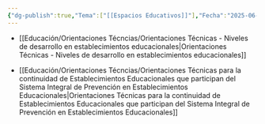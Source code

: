 ```yaml
---
{"dg-publish":true,"Tema":["[[Espacios Educativos]]"],"Fecha":"2025-06-16","permalink":"/educacion/programas-y-estrategias/programa-pre-para-2/","dgPassFrontmatter":true,"noteIcon":"","created":"2025-06-16","updated":"2025-06-23T09:03:03.950-04:00"}
---
```



- [[Educación/Orientaciones Técncias/Orientaciones Técnicas - Niveles de desarrollo en establecimientos educacionales\|Orientaciones Técnicas - Niveles de desarrollo en establecimientos educacionales]]

- [[Educación/Orientaciones Técncias/Orientaciones Técnicas para la continuidad de Establecimientos Educacionales que participan del Sistema Integral de Prevención en Establecimientos Educacionales\|Orientaciones Técnicas para la continuidad de Establecimientos Educacionales que participan del Sistema Integral de Prevención en Establecimientos Educacionales]]
